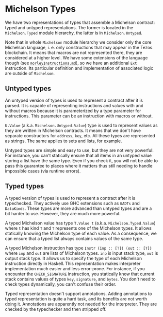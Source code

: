 <!--

© 2019 Tocqueville Group

SPDX-License-Identifier: AGPL-3.0-or-later

-->


# Michelson Types

We have two representations of types that assemble a Michelson contract: typed and untyped representations.
The former is located in the `Michelson.Typed` module hierarchy, the latter is in `Michelson.Untyped`.

Note that in whole `Michelson` module hierarchy we consider only the core Michelson language, i. e. only constructions that may appear in the Tezos blockchain.
It means that macros are not represented there, they are considered at a higher level.
We have some extensions of the language though (see [`morleyInstructions.md`](./morleyInstructions.md)), so we have an additional `Ext` instruction.
Its particular definition and implementation of associated logic are outside of `Michelson`.

## Untyped types

An untyped version of types is used to represent a contract after it is parsed.
It is capable of representing instructions and values with and without macros because it is parameterized by a type parameter for instructions.
This parameter can be an instruction with macros or without.

`U.Value` (a.k.a. `Michelson.Untyped.Value`) type is used to represent values as they are written in Michelson contracts.
It means that we don't have separate constructors for `address`, `key`, etc.
All these types are represented as strings.
The same applies to sets and lists, for example.

Untyped types are simple and easy to use, but they are not very powerful.
For instance, you can't statically ensure that all items in an untyped value storing a list have the same type.
Even if you check it, you will not be able to pass this guarantee to places where it matters thus still needing to handle impossible cases (via runtime errors).

## Typed types

A typed version of types is used to represent a contract after it is typechecked.
They actively use GHC extensions such as `GADTs` and `DataKinds`.
These types are more advanced than untyped types and are a bit harder to use.
However, they are much more powerful.

A typed Michelson value has type `T.Value t` (a.k.a. `Michelson.Typed.Value`) where `t` has kind `T` and `T` represents one of the Michelson types.
It allows statically knowing the Michelson type of each value.
As a consequence, we can ensure that a typed list always contains values of the same type.

A typed Michelson instruction has type `Instr (inp :: [T]) (out :: [T])` where `inp` and `out` are lists of Michelson types.
`inp` is input stack type, `out` is output stack type.
It allows us to specify the type of each Michelson instruction directly in Haskell.
This representation makes interpreter implementation much easier and less error-prone.
For instance, if you encounter the `CHECK_SIGNATURE` instruction, you statically know that current stack contains values of types `key`, `signature`, and `bytes`.
You don't need to check types dynamically, you can't confuse their order.

Typed representation doesn't support annotations.
Adding annotations to typed representation is quite a hard task, and its benefits are not worth doing it.
Annotations are apparently not needed for the interpreter.
They are checked by the typechecker and then stripped off.

